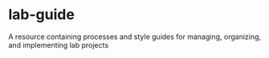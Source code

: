 # lab-guide
A resource containing processes and style guides for managing, organizing, and implementing lab projects
